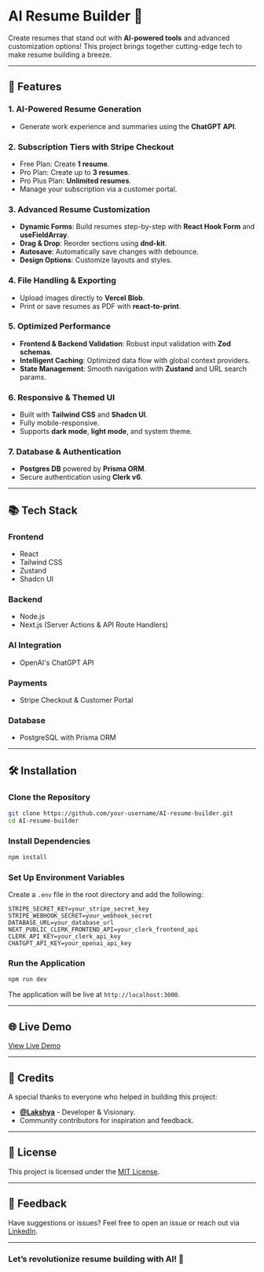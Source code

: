 # AI Resume Builder 🚀

Create resumes that stand out with **AI-powered tools** and advanced customization options! This project brings together cutting-edge tech to make resume building a breeze.

---

## 🌟 Features

### 1. **AI-Powered Resume Generation**
- Generate work experience and summaries using the **ChatGPT API**.

### 2. **Subscription Tiers with Stripe Checkout**
- Free Plan: Create **1 resume**.
- Pro Plan: Create up to **3 resumes**.
- Pro Plus Plan: **Unlimited resumes**.
- Manage your subscription via a customer portal.

### 3. **Advanced Resume Customization**
- **Dynamic Forms**: Build resumes step-by-step with **React Hook Form** and **useFieldArray**.
- **Drag & Drop**: Reorder sections using **dnd-kit**.
- **Autosave**: Automatically save changes with debounce.
- **Design Options**: Customize layouts and styles.

### 4. **File Handling & Exporting**
- Upload images directly to **Vercel Blob**.
- Print or save resumes as PDF with **react-to-print**.

### 5. **Optimized Performance**
- **Frontend & Backend Validation**: Robust input validation with **Zod schemas**.
- **Intelligent Caching**: Optimized data flow with global context providers.
- **State Management**: Smooth navigation with **Zustand** and URL search params.

### 6. **Responsive & Themed UI**
- Built with **Tailwind CSS** and **Shadcn UI**.
- Fully mobile-responsive.
- Supports **dark mode**, **light mode**, and system theme.

### 7. **Database & Authentication**
- **Postgres DB** powered by **Prisma ORM**.
- Secure authentication using **Clerk v6**.

---

## 📚 Tech Stack

### **Frontend**
- React
- Tailwind CSS
- Zustand
- Shadcn UI

### **Backend**
- Node.js
- Next.js (Server Actions & API Route Handlers)

### **AI Integration**
- OpenAI's ChatGPT API

### **Payments**
- Stripe Checkout & Customer Portal

### **Database**
- PostgreSQL with Prisma ORM

---

## 🛠️ Installation

### Clone the Repository
```bash
git clone https://github.com/your-username/AI-resume-builder.git
cd AI-resume-builder
```

### Install Dependencies
```bash
npm install
```

### Set Up Environment Variables
Create a `.env` file in the root directory and add the following:
```env
STRIPE_SECRET_KEY=your_stripe_secret_key
STRIPE_WEBHOOK_SECRET=your_webhook_secret
DATABASE_URL=your_database_url
NEXT_PUBLIC_CLERK_FRONTEND_API=your_clerk_frontend_api
CLERK_API_KEY=your_clerk_api_key
CHATGPT_API_KEY=your_openai_api_key
```

### Run the Application
```bash
npm run dev
```
The application will be live at `http://localhost:3000`.

---

## 🌐 Live Demo
[View Live Demo](https://your-live-demo-link.com)

---

## 🤝 Credits

A special thanks to everyone who helped in building this project:
- **[@Lakshya]([https://github.com/your-profile](https://github.com/lakshya-byte))** - Developer & Visionary.
- Community contributors for inspiration and feedback.

---

## 📜 License
This project is licensed under the [MIT License](LICENSE).

---

## 💬 Feedback
Have suggestions or issues? Feel free to open an issue or reach out via [LinkedIn](https://www.linkedin.com/in/your-profile).

---

### Let’s revolutionize resume building with AI! 🚀
